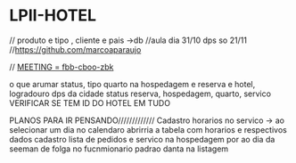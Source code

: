 # LPII-HOTEL
// produto e tipo , cliente e pais ->db
//aula dia 31/10 dps so 21/11
//https://github.com/marcoaparaujo

// [MEETING = fbb-cboo-zbk](https://meet.google.com/fbb-cboo-zbk)

o que arumar
status, tipo quarto na hospedagem e reserva e hotel, logradouro dps da cidade
status reserva, hospedagem, quarto, servico
VERIFICAR SE TEM ID DO HOTEL EM TUDO

PLANOS PARA IR PENSANDO/////////////
Cadastro horarios no servico -> ao selecionar um dia no calendaro abrirria a tabela com horarios e respectivos dados
cadastro lista de pedidos e servico na hospedagem
por ao dia da seeman de folga no fucnmionario
padrao danta na listagem
